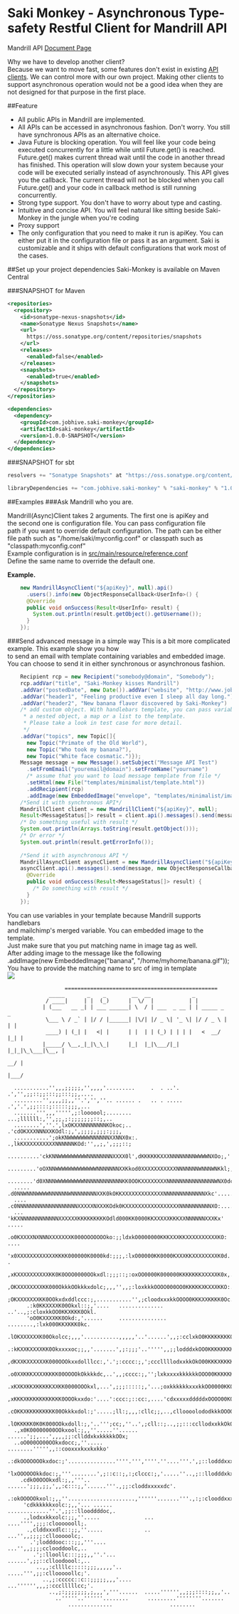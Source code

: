 
Saki Monkey - Asynchronous Type-safety Restful Client for Mandrill API
======
Mandrill API [Document Page](https://mandrillapp.com/api/docs/)

Why we have to develop another client?    
Because we want to move fast, some features don't exist in existing [API clients](http://help.mandrill.com/entries/21738166-API-Wrappers). We can control more with
our own project. Making other clients to support asynchronous operation would not
be a good idea when they are not designed for that purpose in the first place.

##Feature
- All public APIs in Mandrill are implemented.
- All APIs can be accessed in asynchronous fashion.
  Don't worry. You still have synchronous APIs as an alternative choice. 
- Java Future is blocking operation. You will feel like your code being executed concurrently
  for a little while until Future.get() is reached. Future.get() makes current thread
  wait until the code in another thread has finished. 
  This operation will slow down your system because your code will be executed serially
  instead of asynchronously.
  This API gives you the callback. The current thread will not be blocked when you call 
  Future.get() and your code in callback method is still running concurrently.
- Strong type support. You don't have to worry about type and casting.
- Intuitive and concise API. You will feel natural like sitting beside Saki-Monkey in 
  the jungle when you're coding
- Proxy support
- The only configuration that you need to make it run is apiKey. You can either put it 
  in the configuration file or pass it as an argument. Saki is customizable and it ships
  with default configurations that work most of the cases.

##Set up your project dependencies
Saki-Monkey is available on Maven Central

###SNAPSHOT for Maven 

```Xml
<repositories>
  <repository>
    <id>sonatype-nexus-snapshots</id>
    <name>Sonatype Nexus Snapshots</name>
    <url>
      https://oss.sonatype.org/content/repositories/snapshots
    </url>
    <releases>
      <enabled>false</enabled>
    </releases>
    <snapshots>
      <enabled>true</enabled>
    </snapshots>
  </repository>
</repositories>

<dependencies>
  <dependency>
    <groupId>com.jobhive.saki-monkey</groupId>
    <artifactId>saki-monkey</artifactId>
    <version>1.0.0-SNAPSHOT</version>
  </dependency>
</dependencies>
```

###SNAPSHOT for sbt 

```Scala
resolvers += "Sonatype Snapshots" at "https://oss.sonatype.org/content/repositories/snapshots/"

libraryDependencies += "com.jobhive.saki-monkey" % "saki-monkey" % "1.0.0-SNAPSHOT"
```

##Examples
###Ask Mandrill who you are.

Mandrill(Async)Client takes 2 arguments. The first one is apiKey and     
the second one is configuration file. You can pass configuration file     
path if you want to override default configuration. The path can be either     
file path such as "/home/saki/myconfig.conf" or classpath such as "classpath:myconfig.conf"     
Example configuration is in [src/main/resource/reference.conf](saki-monkey/blob/master/src/main/resource/reference.conf)    
Define the same name to override the default one.    

**Example.**    

```Java
    new MandrillAsyncClient("${apiKey}", null).api()
      .users().info(new ObjectResponseCallback<UserInfo>() {
      @Override
      public void onSuccess(Result<UserInfo> result) {
        System.out.println(result.getObject().getUsername());
      }
    });
```

###Send advanced message in a simple way
This is a bit more complicated example. This example show you how    
to send an email with template containing variables and embedded image.    
You can choose to send it in either synchronous or asynchronous fashion.

```Java
    Recipient rcp = new Recipient("somebody@domain", "Somebody");
    rcp.addVar("title", "Saki-Monkey kisses Mandrill")
    .addVar("postedDate", new Date()).addVar("website", "http://www.jobhive.com")
    .addVar("header1", "Feeling productive even I sleep all day long.")
    .addVar("header2", "New banana flavor discovered by Saki-Monkey")
    /* add custom object. With handlebars template, you can pass variable as an object, 
     * a nested object, a map or a list to the template. 
     * Please take a look in test case for more detail.
     */
    .addVar("topics", new Topic[]{
      new Topic("Primate of the Old World"),
      new Topic("Who took my banana?"),
      new Topic("White face cosmatic.")});
    Message message = new Message().setSubject("Message API Test")
      .setFromEmail("youremail@domain").setFromName("yourname")
      /* assume that you want to load message template from file */
      .setHtml(new File("templates/minimalist/template.html"))
      .addRecipient(rcp)
      .addImage(new EmbeddedImage("envelope", "templates/minimalist/images/envelope.gif"));
    /*Send it with synchronous API*/
    MandrillClient client = new MandrillClient("${apiKey}", null);
    Result<MessageStatus[]> result = client.api().messages().send(message);
    /* Do something useful with result */
    System.out.println(Arrays.toString(result.getObject()));
    /* Or error */
    System.out.println(result.getErrorInfo());
    
    /*Send it with asynchronous API */
    MandrillAsyncClient asyncClient = new MandrillAsyncClient("${apiKey}", null);
    asyncClient.api().messages().send(message, new ObjectResponseCallback<MessageStatus[]>() { 
      @Override
      public void onSuccess(Result<MessageStatus[]> result) {
        /* Do something with result */
      }
    });
```
You can use variables in your template because Mandrill supports handlebars     
and mailchimp's merged variable. You can embedded image to the template.   
Just make sure that you put matching name in image tag as well.    
After adding image to the message like the following    
.addImage(new EmbeddedImage("banana", "/home/myhome/banana.gif"));    
You have to provide the matching name to src of img in template    
<img src="cid:banana"></img>     


                      ================================================
                 _____       _    _        __  __             _              
                / ____|     | |  (_)      |  \/  |           | |             
               | (___   __ _| | ___ ______| \  / | ___  _ __ | | _____ _   _ 
                \___ \ / _` | |/ / |______| |\/| |/ _ \| '_ \| |/ / _ \ | | |
                ____) | (_| |   <| |      | |  | | (_) | | | |   <  __/ |_| |
               |_____/ \__,_|_|\_\_|      |_|  |_|\___/|_| |_|_|\_\___|\__, |
                                                                        __/ |
                                                                       |___/ 
    
      ...........'',,,;;;;;,'',,,,'.........     .  . ..'. .','',;;::;;:::;;:::;;,....
      .........'',,,,;;,,''.','',''.. ...... .   .. . ..... .','.',;;::::;:::::;;;,...
      .......''',,,''''',;:loooool;........          ...;llllll:,'',;;,;:;;;;;;;::;,..
      ........',''.',lxOKXXNNNNNNNNKOkoc;..       .'cdOKXXXNNNXXKOdl:;,',;;;;,;;;:;;;,
      ...........';okKNWWWWWWWNNNNNNXXNNX0x:.  .,lkKXXXXXXXXXXNNNNNNKOd:'',,;,',;;;::;
      ..........'ckKNNWWWWWWWWWNNNNNNNNXXXX0l',dKKKKKKXXXNNNNNNNNWWWWNXOo;,'','.,,';;;
      .........'oOXNNWWWWWWWWWWWWWNNNNNNNXXKkod0XXXXXXXXXXXNNNNNNNWNNNWNKkl;,,'..''.,,
      ........'d0XNNNWWWWWWWWWNNNNNNNNNNNNKK0OOKXXXXXXXXNNNNNNNNNNNNNNNWNX0dc''......'
      .....  .d0NNWNNNWWWWNNNNNNWNNNNNNNNXXK0kOKKXXXXXXXXXXXXXNNNNNNNNNNNNNXkc'.......
      ....  .c0NNNNNNNNNNNNNNNNNNNXXXXXNXXXKOdk0KXXXXXXXXXXXXXXXXXNNNNNNNNNNXO:.......
      ...   'kKXNNNNNNNNNNNNXXXXXXKKKKKKKKKOdld000KK0000KKXXXXXKKKXXNNNNNNXXXKx' .....
           .o0KXXXXNXNNNXXXXXXXK000OOOOOOOko:;;ldxkO0000000KKKXXXKKXXXXXXXXXXKO:  ....
           'x0XXXXXXXXXXXXKKKK000000K0000kd:;;;,:lxO00000KK0000KXXXKKXXXXXXXXK0d. .   
           ,xKXXXXXXXXXXKK0K0OOO0000OOkxdl:;;;::;:oxOO0000K000000KKKKKKKXXXXXK0x,.    
           ,OKXXXXXXXXKK000OkkkOOkkkxdolc;,,,'',,;:loxkkkOOOO000OO0KKKKKXKXXXKKO:.    
           ;OKXXXXXXXKK0OOkxdxddlccc:;,...........'',;cloodxxxkkOOOO0KKKXXKKKK0Oc.    
          .:k0KKXXXXK00Okxl::;,'....   .............. ..'..,;:cloxkkOO0KKXKKK0Okl.    
          'oO0KXXXXKK0Okd:,'......     ...............  ........,:lxk000KKXKKK0kc.    
         .lOKXXXXXXK00Okolcc;,,,'...........,,,,,'..'......',,;:cclxkO0KKKKKKKK0x;.   
        .:kKXXKXXXXKK0Okxxxxoc;;,,'.......',;:;;;'..''''',,;;lodddxkOO0KKKKKKKKK0x;.  
        ,dKXXKXXXXXXK000OOOkxxdolllcc:,'.';:cccc:;,';cccllllodxxkkOkO00KKKXKKKKKK0o.  
       .o0XXKKKXXXXKKKK00OOOOkOkkkkdc,..',,;cccc:;,'';lxkxxxxkkkkkkOOO00KKKKKKKKKKk'  
       .xKXKXKKXKKKKKXXKK0000OOOkxl,...',;;;:::::;,'...;oxkkkkkkxxxkkOO0000KK0KKKKk:  
       ,xKKKXKKKKKKKKKKK0OOOkxxdo:'....':ccc:;::cc:,....'cdxxxxxdddddxOOOO00K00K00Oc. 
      .cOKKXKKKKKKKKK00Okkkxdol:;'.....;ll:;,,,:cllc;;,..,clloooolododkkkOOO000000Oc. 
      .lOKKKKK0K0K000OOkxdoll:;,'..''';cc;,''..',;cll::;..,;;:::ccllodxxkkOkOOOOOOk:. 
      .,x0K00000000OOkxool:;,,''.....''...... ......';;,...',,,,;;:cllddxkxkkkkkOOx;  
      ..oO000OO00OOkxdocc;,''.....                  ........''''',,::cooxxxkxxkxkko'  
       .:dkOOOOOOOkxdoc:;'...............''''.''',''''.''....'''.',;::lodddxxxxxxd:.  
        'lxOOOOOOkkdoc:;,'''........',;::c::;,:;clccc:;,'.....''..,;::llodddxkxkxl'   
        .cdkO0OOOkxdl:;,,'''.. ......';;;,;;,',,:c:::;,'......'''.,;;:cloddxxxxxdc'.  
        .:okOOOOOkxol:;,,''.....................,''''''.......'''.,:;:clooddxxxdo:..  
         'cdkkkkkkxolc:;,,'... ......            .............''.',;;::llooddddoc,.   
         .,lodxxkkxolc:;;,''.....              ...       ....'''',;;;:clooooooll;.    
          .,clddxxxdlc::;;,''.....             ..        ...'',,;;;;:cllooooolc;.     
           .';lodddooc:::;;,'''....                     ...'',,;;;;cclooddoolc,..     
            .';:lloollc:::;;;,,''.'...                ......',;;::clloodoool:,..      
             ..,,:cllllc:::::;;;,,,,,'..            .....''',;;:cllooooollc;'.        
               ..,;:ccccc::c::;;;;;,,,'....      ...'''''',,,;:ccclllllcc;'.          
                 ..,;:;;;;;;;,;,,,','''......  .....'''''',,;;;::::;;,,'..            
                   ..'''''..''''''........      .........''''''''.......              
                       ..............                  ........                       
